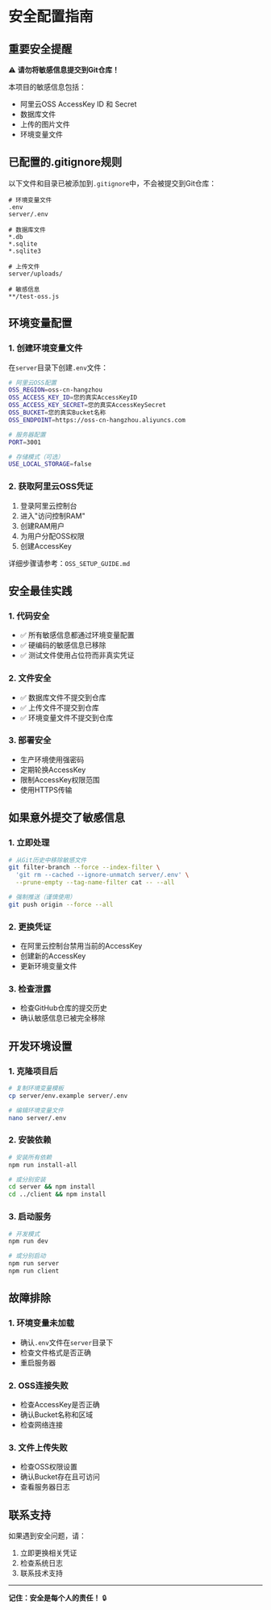 # 安全配置指南

## 重要安全提醒

⚠️ **请勿将敏感信息提交到Git仓库！**

本项目的敏感信息包括：
- 阿里云OSS AccessKey ID 和 Secret
- 数据库文件
- 上传的图片文件
- 环境变量文件

## 已配置的.gitignore规则

以下文件和目录已被添加到`.gitignore`中，不会被提交到Git仓库：

```
# 环境变量文件
.env
server/.env

# 数据库文件
*.db
*.sqlite
*.sqlite3

# 上传文件
server/uploads/

# 敏感信息
**/test-oss.js
```

## 环境变量配置

### 1. 创建环境变量文件

在`server`目录下创建`.env`文件：

```bash
# 阿里云OSS配置
OSS_REGION=oss-cn-hangzhou
OSS_ACCESS_KEY_ID=您的真实AccessKeyID
OSS_ACCESS_KEY_SECRET=您的真实AccessKeySecret
OSS_BUCKET=您的真实Bucket名称
OSS_ENDPOINT=https://oss-cn-hangzhou.aliyuncs.com

# 服务器配置
PORT=3001

# 存储模式（可选）
USE_LOCAL_STORAGE=false
```

### 2. 获取阿里云OSS凭证

1. 登录阿里云控制台
2. 进入"访问控制RAM"
3. 创建RAM用户
4. 为用户分配OSS权限
5. 创建AccessKey

详细步骤请参考：`OSS_SETUP_GUIDE.md`

## 安全最佳实践

### 1. 代码安全
- ✅ 所有敏感信息都通过环境变量配置
- ✅ 硬编码的敏感信息已移除
- ✅ 测试文件使用占位符而非真实凭证

### 2. 文件安全
- ✅ 数据库文件不提交到仓库
- ✅ 上传文件不提交到仓库
- ✅ 环境变量文件不提交到仓库

### 3. 部署安全
- 生产环境使用强密码
- 定期轮换AccessKey
- 限制AccessKey权限范围
- 使用HTTPS传输

## 如果意外提交了敏感信息

### 1. 立即处理
```bash
# 从Git历史中移除敏感文件
git filter-branch --force --index-filter \
  'git rm --cached --ignore-unmatch server/.env' \
  --prune-empty --tag-name-filter cat -- --all

# 强制推送（谨慎使用）
git push origin --force --all
```

### 2. 更换凭证
- 在阿里云控制台禁用当前的AccessKey
- 创建新的AccessKey
- 更新环境变量文件

### 3. 检查泄露
- 检查GitHub仓库的提交历史
- 确认敏感信息已被完全移除

## 开发环境设置

### 1. 克隆项目后
```bash
# 复制环境变量模板
cp server/env.example server/.env

# 编辑环境变量文件
nano server/.env
```

### 2. 安装依赖
```bash
# 安装所有依赖
npm run install-all

# 或分别安装
cd server && npm install
cd ../client && npm install
```

### 3. 启动服务
```bash
# 开发模式
npm run dev

# 或分别启动
npm run server
npm run client
```

## 故障排除

### 1. 环境变量未加载
- 确认`.env`文件在`server`目录下
- 检查文件格式是否正确
- 重启服务器

### 2. OSS连接失败
- 检查AccessKey是否正确
- 确认Bucket名称和区域
- 检查网络连接

### 3. 文件上传失败
- 检查OSS权限设置
- 确认Bucket存在且可访问
- 查看服务器日志

## 联系支持

如果遇到安全问题，请：
1. 立即更换相关凭证
2. 检查系统日志
3. 联系技术支持

---

**记住：安全是每个人的责任！** 🔒
